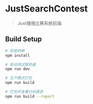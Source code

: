 # JustSearchContest

> Just搜搜比赛系统前端

## Build Setup

``` bash
# 安装依赖
npm install

# 启动测试服务器
npm run dev

# 生产模式打包
npm run build

# 打包并查看分析报告
npm run build --report
```
